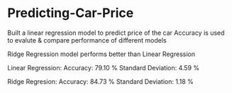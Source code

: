 # Predicting-Car-Price

Built a linear regression model to predict price of the car
Accuracy is used to evalute & compare performance of different models

Ridge Regression model performs better than Linear Regression

Linear Regression:
Accuracy: 79.10 %
Standard Deviation: 4.59 %

Ridge Regresion:
Accuracy: 84.73 %
Standard Deviation: 1.18 %
